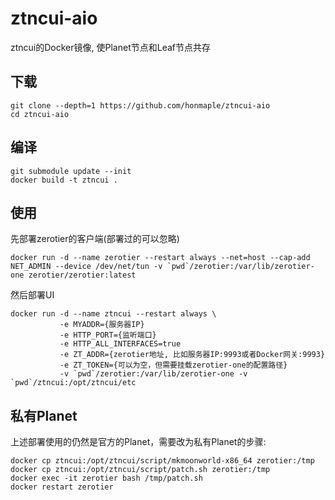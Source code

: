 # ztncui-aio
ztncui的Docker镜像, 使Planet节点和Leaf节点共存

## 下载
```
git clone --depth=1 https://github.com/honmaple/ztncui-aio
cd ztncui-aio
```

## 编译
```
git submodule update --init
docker build -t ztncui .
```

## 使用

先部署zerotier的客户端(部署过的可以忽略)
```
docker run -d --name zerotier --restart always --net=host --cap-add NET_ADMIN --device /dev/net/tun -v `pwd`/zerotier:/var/lib/zerotier-one zerotier/zerotier:latest
```

然后部署UI
```
docker run -d --name ztncui --restart always \
           -e MYADDR={服务器IP}
           -e HTTP_PORT={监听端口}
           -e HTTP_ALL_INTERFACES=true
           -e ZT_ADDR={zerotier地址, 比如服务器IP:9993或者Docker网关:9993}
           -e ZT_TOKEN={可以为空，但需要挂载zerotier-one的配置路径}
           -v `pwd`/zerotier:/var/lib/zerotier-one -v `pwd`/ztncui:/opt/ztncui/etc
```

## 私有Planet
上述部署使用的仍然是官方的Planet，需要改为私有Planet的步骤:
```
docker cp ztncui:/opt/ztncui/script/mkmoonworld-x86_64 zerotier:/tmp
docker cp ztncui:/opt/ztncui/script/patch.sh zerotier:/tmp
docker exec -it zerotier bash /tmp/patch.sh
docker restart zerotier
```

